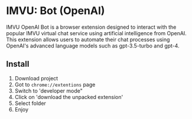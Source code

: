 # IMVU: Bot (OpenAI)
IMVU OpenAI Bot is a browser extension designed to interact with the popular IMVU virtual chat service using artificial intelligence from OpenAI. This extension allows users to automate their chat processes using OpenAI's advanced language models such as gpt-3.5-turbo and gpt-4.

## Install
1. Download project
2. Got to <code>chrome://extentions</code> page 
3. Switch to 'developer mode"
4. Click on 'download the unpacked extension'
5. Select folder
6. Enjoy

